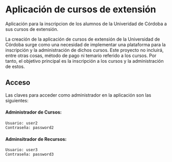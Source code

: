 # Aplicación de cursos de extensión

Aplicación para la inscripcion de los alumnos de la Univeridad de Córdoba a sus cursos de extensión.

La creación de la aplicación de cursos de extensión de la Universidad de Córdoba surge como una necesidad de implementar una plataforma para la inscripción y la administración de dichos cursos. Este proyecto no incluirá, entre otras cosas, método de pago ni temario referido a los cursos. Por tanto, el objetivo principal es la inscripción a los cursos y la administración de estos.

## Acceso

Las claves para acceder como administrador en la aplicación son las siguientes:

#### Administrador de Cursos:

```
Usuario: user2
Contraseña: password2
```

#### Adminsitrador de Recursos:
```
Usuario: user3
Contraseña: password3
```
